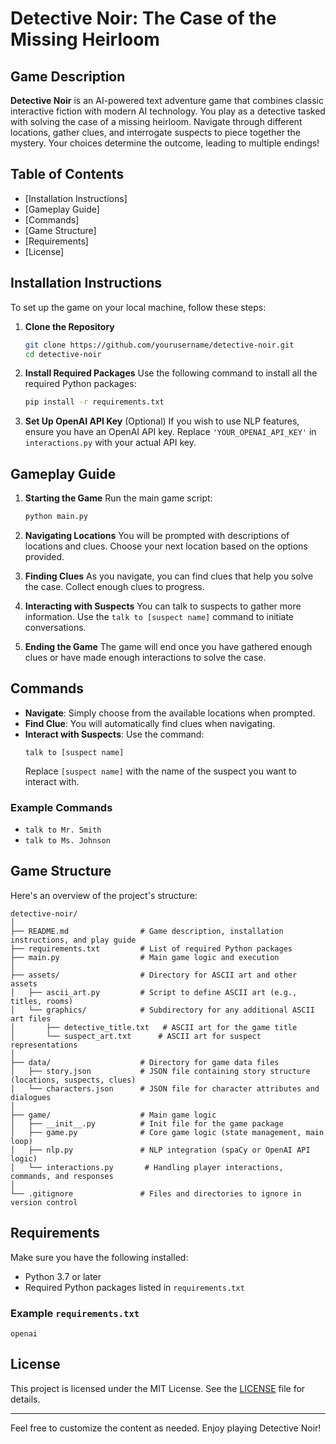 # Detective Noir: The Case of the Missing Heirloom

## Game Description
**Detective Noir** is an AI-powered text adventure game that combines classic interactive fiction with modern AI technology. You play as a detective tasked with solving the case of a missing heirloom. Navigate through different locations, gather clues, and interrogate suspects to piece together the mystery. Your choices determine the outcome, leading to multiple endings!

## Table of Contents
- [Installation Instructions]
- [Gameplay Guide]
- [Commands]
- [Game Structure]
- [Requirements]
- [License]

## Installation Instructions
To set up the game on your local machine, follow these steps:

1. **Clone the Repository**
   ```bash
   git clone https://github.com/yourusername/detective-noir.git
   cd detective-noir
   ```

2. **Install Required Packages**
   Use the following command to install all the required Python packages:
   ```bash
   pip install -r requirements.txt
   ```

3. **Set Up OpenAI API Key** (Optional)
   If you wish to use NLP features, ensure you have an OpenAI API key. Replace `'YOUR_OPENAI_API_KEY'` in `interactions.py` with your actual API key.

## Gameplay Guide
1. **Starting the Game**
   Run the main game script:
   ```bash
   python main.py
   ```

2. **Navigating Locations**
   You will be prompted with descriptions of locations and clues. Choose your next location based on the options provided.

3. **Finding Clues**
   As you navigate, you can find clues that help you solve the case. Collect enough clues to progress.

4. **Interacting with Suspects**
   You can talk to suspects to gather more information. Use the `talk to [suspect name]` command to initiate conversations.

5. **Ending the Game**
   The game will end once you have gathered enough clues or have made enough interactions to solve the case.

## Commands
- **Navigate**: Simply choose from the available locations when prompted.
- **Find Clue**: You will automatically find clues when navigating.
- **Interact with Suspects**: Use the command:
  ```
  talk to [suspect name]
  ```
  Replace `[suspect name]` with the name of the suspect you want to interact with.

### Example Commands
- `talk to Mr. Smith`
- `talk to Ms. Johnson`

## Game Structure
Here's an overview of the project's structure:

```
detective-noir/
│
├── README.md                # Game description, installation instructions, and play guide
├── requirements.txt         # List of required Python packages
├── main.py                  # Main game logic and execution
│
├── assets/                  # Directory for ASCII art and other assets
│   ├── ascii_art.py         # Script to define ASCII art (e.g., titles, rooms)
│   └── graphics/            # Subdirectory for any additional ASCII art files
│       ├── detective_title.txt   # ASCII art for the game title
│       └── suspect_art.txt      # ASCII art for suspect representations
│
├── data/                    # Directory for game data files
│   ├── story.json           # JSON file containing story structure (locations, suspects, clues)
│   └── characters.json      # JSON file for character attributes and dialogues
│
├── game/                    # Main game logic
│   ├── __init__.py          # Init file for the game package
│   ├── game.py              # Core game logic (state management, main loop)
│   ├── nlp.py               # NLP integration (spaCy or OpenAI API logic)
│   └── interactions.py       # Handling player interactions, commands, and responses
│
└── .gitignore               # Files and directories to ignore in version control
```

## Requirements
Make sure you have the following installed:
- Python 3.7 or later
- Required Python packages listed in `requirements.txt`

### Example `requirements.txt`
```plaintext
openai
```

## License
This project is licensed under the MIT License. See the [LICENSE](LICENSE) file for details.

---

Feel free to customize the content as needed. Enjoy playing Detective Noir!
